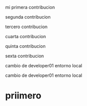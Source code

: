 mi primera contribucion

segunda contribucion

tercero contribucion

cuarta contribucion

quinta contribucion

sexta contribucion

cambio de developer01 entorno local

cambio de developer01 entorno local

# priimero
